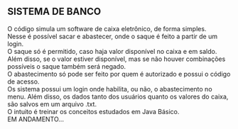 ## SISTEMA DE BANCO

O código simula um software de caixa eletrônico, de forma simples.
<br>
Nesse é possível sacar e abastecer, onde o saque é feito a partir de um login. 
<br>
O saque só é permitido, caso haja valor disponível no caixa e em saldo. 
<br>
Além disso, se o valor estiver disponível, mas se não houver combinações possíveis o saque também será negado. 
<br>
O abastecimento só pode ser feito por quem é autorizado e possui o código de acesso. 
<br>
Os sistema possui um login onde habilita, ou não, o abastecimento no menu. Além disso, os dados tanto dos usuários quanto os valores do caixa, são salvos em um arquivo .txt.
<br>
O intuito é treinar os conceitos estudados em Java Básico.
<br>
EM ANDAMENTO...
